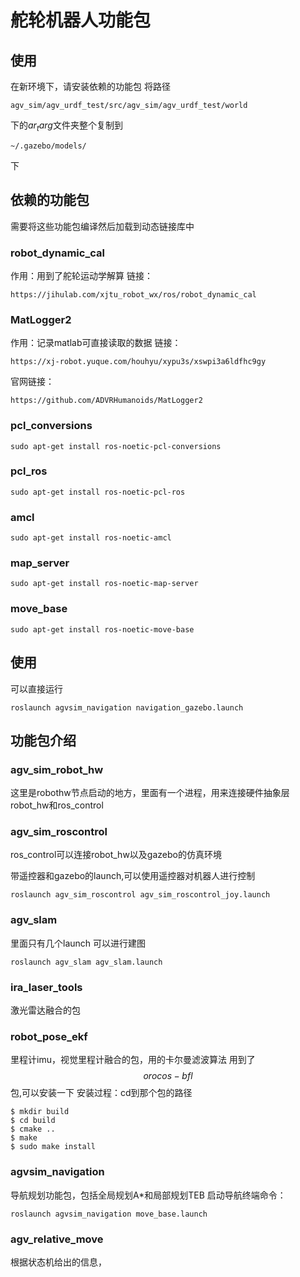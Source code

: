 # 舵轮机器人功能包


## 使用
在新环境下，请安装依赖的功能包
将路径
```
agv_sim/agv_urdf_test/src/agv_sim/agv_urdf_test/world
```
下的$ar_targ$文件夹整个复制到
```
~/.gazebo/models/
```
下


## 依赖的功能包
需要将这些功能包编译然后加载到动态链接库中

### robot_dynamic_cal
作用：用到了舵轮运动学解算
链接：
```
https://jihulab.com/xjtu_robot_wx/ros/robot_dynamic_cal
```

### MatLogger2
作用：记录matlab可直接读取的数据
链接：
```
https://xj-robot.yuque.com/houhyu/xypu3s/xswpi3a6ldfhc9gy
```
官网链接：
```
https://github.com/ADVRHumanoids/MatLogger2

```
### pcl_conversions
```
sudo apt-get install ros-noetic-pcl-conversions 
```

### pcl_ros

```
sudo apt-get install ros-noetic-pcl-ros

```

### amcl
```
sudo apt-get install ros-noetic-amcl
```

### map_server

```
sudo apt-get install ros-noetic-map-server
```

### move_base

```
sudo apt-get install ros-noetic-move-base

```

## 使用

可以直接运行

```
roslaunch agvsim_navigation navigation_gazebo.launch
```

## 功能包介绍

### agv_sim_robot_hw
这里是robothw节点启动的地方，里面有一个进程，用来连接硬件抽象层robot_hw和ros_control

### agv_sim_roscontrol
ros_control可以连接robot_hw以及gazebo的仿真环境

带遥控器和gazebo的launch,可以使用遥控器对机器人进行控制

```
roslaunch agv_sim_roscontrol agv_sim_roscontrol_joy.launch
```


### agv_slam
里面只有几个launch
可以进行建图
```
roslaunch agv_slam agv_slam.launch
```
### ira_laser_tools
激光雷达融合的包

### robot_pose_ekf
里程计imu，视觉里程计融合的包，用的卡尔曼滤波算法
用到了 $$ orocos-bfl$$ 包,可以安装一下
安装过程：cd到那个包的路径
```
$ mkdir build
$ cd build
$ cmake ..
$ make
$ sudo make install
```

### agvsim_navigation
导航规划功能包，包括全局规划A*和局部规划TEB
启动导航终端命令：
```
roslaunch agvsim_navigation move_base.launch
```
### agv_relative_move
根据状态机给出的信息，



